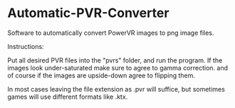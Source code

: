 # Automatic-PVR-Converter

Software to automatically convert PowerVR images to png image files.

Instructions:

Put all desired PVR files into the "pvrs" folder, and run the program.
If the images look under-saturated make sure to agree to gamma correction.
and of course if the images are upside-down agree to flipping them.

In most cases leaving the file extension as .pvr will suffice, but sometimes games will use different formats like .ktx.

